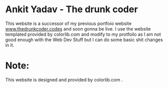 # Ankit Yadav - The drunk coder
This website is a successor of my previous portfoio website www.thedrunkcoder.codes and soon gonna be live. I use the website templated provided by colorlib.com and modify to my protfoilo as I am not good enough with the Web Dev Stuff but I can do some basic shit changes in it. 
# Note:
This website is designed and provided by colorlib.com .
